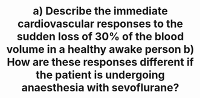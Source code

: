 ---
title: "a) Describe the immediate cardiovascular responses to the sudden loss of 30% of the blood volume in a healthy awake person b) How are these responses different if the patient is undergoing anaesthesia with sevoflurane?"
entityType: SAQ
exam: PEX
college: ANZCA
year: 2020
sitting: B
question: 1
passRate: 67
EC_expectedDomains:
- "The expected domains for this question were; • Context on degree of blood loss and its effect on volume status • A description of sympathetic nervous system responses • Other humoral/endocrine mediated responses. • Effects of sevoflurane on the cardiovascular system; application of this to a shocked state"
- "To pass, candidates were required to consider the context, describe autonomic nervous system mediated mechanisms, and describe how sevoflurane affects these responses."
EC_extraCredit:
- "The first section was generally well answered, with higher scores achieved with additional detail regarding humoral/endocrine changes, blood reservoir mobilisation and blood flow distribution."
- "Better answers gave an overview of sevoflurane’s effects on the cardiovascular system, especially the baroreceptor reflex, noting how sevoflurane would interfere with homeostatic responses to haemorrhage."
EC_errorsCommon:
- "The second section had a much greater variation in the quality of answers. A significant portion of candidates provided just one or two brief notes resulting in at best a borderline pass mark overall."
---